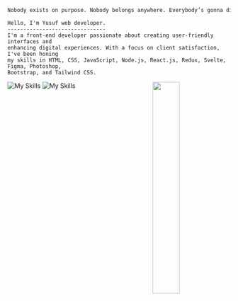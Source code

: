 
```css
Nobody exists on purpose. Nobody belongs anywhere. Everybody’s gonna die. Come watch TV?
```

```
Hello, I'm Yusuf web developer.
-------------------------------
I'm a front-end developer passionate about creating user-friendly interfaces and
enhancing digital experiences. With a focus on client satisfaction, I've been honing
my skills in HTML, CSS, JavaScript, Node.js, React.js, Redux, Svelte, Figma, Photoshop,
Bootstrap, and Tailwind CSS.
```

 <img align="right"  width="35%" src="https://user-images.githubusercontent.com/112738975/188952398-5b3b140b-b879-4e0d-8303-d321c2f1d051.gif">





![My Skills](https://skillicons.dev/icons?i=js,html,css,bootstrap,figma,xd,ps,wordpress,vscode,tailwind)
![My Skills](https://skillicons.dev/icons?i=nodejs,svelte,react,redux)
